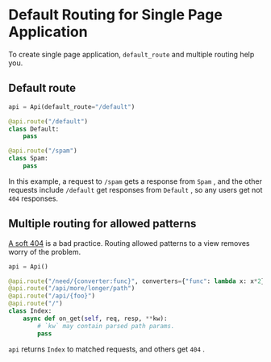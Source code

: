 # Default Routing for Single Page Application

To create single page application, `default_route` and multiple routing help you.

## Default route

```python
api = Api(default_route="/default")

@api.route("/default")
class Default:
    pass

@api.route("/spam")
class Spam:
    pass

```

In this example, a request to `/spam` gets a response from `Spam` , and the other requests include `/default` get responses from `Default` , so any users get not `404` responses.

## Multiple routing for allowed patterns

[A soft 404](https://support.google.com/webmasters/answer/181708?hl=en) is a bad practice. Routing allowed patterns to a view removes worry of the problem.

```python
api = Api()

@api.route("/need/{converter:func}", converters={"func": lambda x: x*2} )
@api.route("/api/more/longer/path")
@api.route("/api/{foo}")
@api.route("/")
class Index:
    async def on_get(self, req, resp, **kw):
        # `kw` may contain parsed path params.
        pass

```

`api` returns `Index` to matched requests, and others get `404` .
